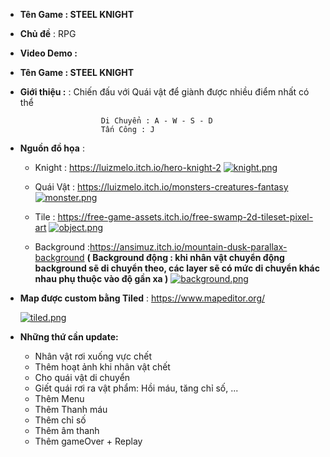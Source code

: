 * **Tên Game : STEEL KNIGHT**

* **Chủ đề** : RPG

* **Video Demo :**

* **Tên Game : STEEL KNIGHT**

* **Giới thiệu :** : Chiến đấu với Quái vật để giành được nhiều điểm nhất có thể 
                        
                        Di Chuyển : A - W - S - D
                        Tấn Công : J
                        
* **Nguồn đồ họa** : 

  - Knight <player> : https://luizmelo.itch.io/hero-knight-2
    [![knight.png](https://i.postimg.cc/gjB3Rkkt/knight.png)](https://postimg.cc/64n7xKZC)  

  - Quái Vật : https://luizmelo.itch.io/monsters-creatures-fantasy
    [![monster.png](https://i.postimg.cc/j5Mf0dNq/monster.png)](https://postimg.cc/G8stvRq6)
  
  - Tile : https://free-game-assets.itch.io/free-swamp-2d-tileset-pixel-art
  [![object.png](https://i.postimg.cc/MHcvC0qt/object.png)](https://postimg.cc/N2csTHyr)
  
  - Background :https://ansimuz.itch.io/mountain-dusk-parallax-background
   **( Background động : khi nhân vật chuyển động background sẽ di chuyển theo, các layer sẽ có mức di chuyển khác nhau phụ thuộc vào độ gần xa )**
   [![background.png](https://i.postimg.cc/0rR2hLt2/background.png)](https://postimg.cc/H8zgyPDf)

* **Map được custom bằng Tiled** : https://www.mapeditor.org/
                 
    [![tiled.png](https://i.postimg.cc/Vs3qYvp5/tiled.png)](https://postimg.cc/t7NZkqXH)             
* **Những thứ cần update:**
    + Nhân vật rơi xuống vực chết
    + Thêm hoạt ảnh khi nhân vật chết
    + Cho quái vật di chuyển
    + Giết quái rơi ra vật phẩm: Hồi máu, tăng chỉ số, ...
    + Thêm Menu
    + Thêm Thanh máu
    + Thêm chỉ số
    + Thêm âm thanh
    + Thêm gameOver + Replay
                 
